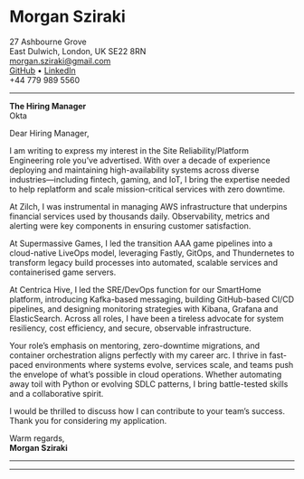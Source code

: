 # Morgan Sziraki  
27 Ashbourne Grove  
East Dulwich, London, UK SE22 8RN  
[morgan.sziraki@gmail.com](mailto:morgan.sziraki@gmail.com)  
[GitHub](https://git.morganism.dev/) • [LinkedIn](https://www.linkedin.com/in/morganismdev/)  
+44 779 989 5560  

---

**The Hiring Manager**  
Okta

Dear Hiring Manager,

I am writing to express my interest in the Site Reliability/Platform Engineering role you’ve advertised. With over a decade of experience deploying and maintaining high-availability systems across diverse industries—including fintech, gaming, and IoT, I bring the expertise needed to help replatform and scale mission-critical services with zero downtime.

At Zilch, I was instrumental in managing AWS infrastructure that underpins financial services used by thousands daily. Observability, metrics and alerting were key components in ensuring customer satisfaction. 

At Supermassive Games, I led the transition AAA game pipelines into a cloud-native LiveOps model, leveraging Fastly, GitOps, and Thundernetes to transform legacy build processes into automated, scalable services and containerised game servers.

At Centrica Hive, I led the SRE/DevOps function for our SmartHome platform, introducing Kafka-based messaging, building GitHub-based CI/CD pipelines, and designing monitoring strategies with Kibana, Grafana and ElasticSearch. Across all roles, I have been a tireless advocate for system resiliency, cost efficiency, and secure, observable infrastructure.

Your role’s emphasis on mentoring, zero-downtime migrations, and container orchestration aligns perfectly with my career arc. I thrive in fast-paced environments where systems evolve, services scale, and teams push the envelope of what’s possible in cloud operations. Whether automating away toil with Python or evolving SDLC patterns, I bring battle-tested skills and a collaborative spirit.

I would be thrilled to discuss how I can contribute to your team’s success. Thank you for considering my application.

Warm regards,  
**Morgan Sziraki**

---
---
